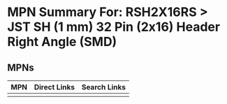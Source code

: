 



# MPN Summary For: RSH2X16RS > JST SH (1 mm) 32 Pin (2x16) Header Right Angle (SMD)

## MPNs
  

|MPN|Direct Links|Search Links|
| :--- | :--- | :--- |
||||
